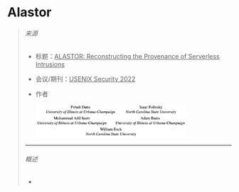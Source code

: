 # Alastor

> ###### 来源
>
> - 标题：<u>ALASTOR: Reconstructing the Provenance of Serverless Intrusions</u>
>
> - 会议/期刊：<u>USENIX Security 2022</u>
>
> - 作者
>     
>     <left><img src="assets/image-20231106211311418.png" alt="image-20231106211311418" style="zoom:33%;" />
>
>
> ---
>
> ###### 概述
>
> - 
